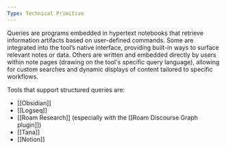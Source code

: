 ```yaml
---
Type: Technical Primitive
---
```


Queries are programs embedded in hypertext notebooks that retrieve information artifacts based on user-defined commands. Some are integrated into the tool’s native interface, providing built-in ways to surface relevant notes or data. Others are written and embedded directly by users within note pages (drawing on the tool's specific query language), allowing for custom searches and dynamic displays of content tailored to specific workflows.

Tools that support structured queries are:
- [[Obsidian]]
- [[Logseq]]
- [[Roam Research]] (especially with the [[Roam Discourse Graph plugin]])
- [[Tana]]
- [[Notion]]